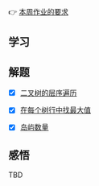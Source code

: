 👉 [本周作业的要求](./homework.md)

## 学习


## 解题
- [x] [二叉树的层序遍历](./../leetcode/102_binary-tree-level-order-traversal.md)
- [x] [在每个树行中找最大值](./../leetcode/515_find-largest-value-in-each-tree-row.md)
- [x] [岛屿数量](./../leetcode/200_number-of-islands.md)


## 感悟

TBD
